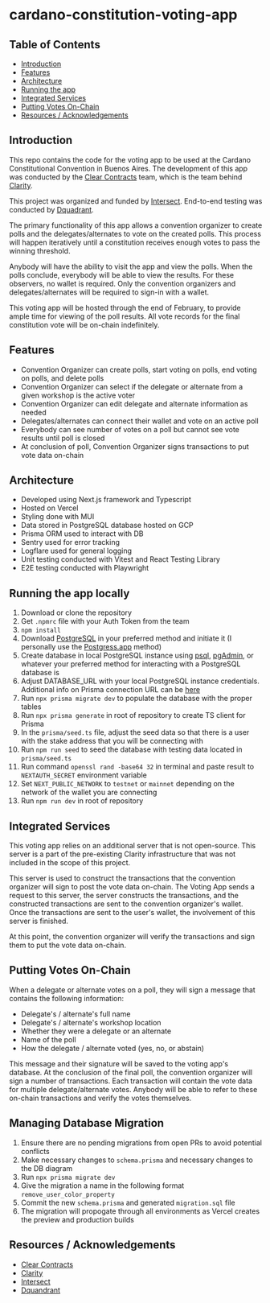 # cardano-constitution-voting-app

## Table of Contents

- [Introduction](#introduction)
- [Features](#features)
- [Architecture](#architectures)
- [Running the app](#running-the-app)
- [Integrated Services](#integrated-services)
- [Putting Votes On-Chain](#putting-votes-on-chain)
- [Resources / Acknowledgements](#resources--acknowledgements)

## Introduction

This repo contains the code for the voting app to be used at the Cardano Constitutional Convention in Buenos Aires. The development of this app was conducted by the [Clear Contracts](https://www.clearcontracts.io/) team, which is the team behind [Clarity](https://www.clarity.vote/).

This project was organized and funded by [Intersect](https://www.intersectmbo.org/). End-to-end testing was conducted by [Dquadrant](https://dquadrant.com/).

The primary functionality of this app allows a convention organizer to create polls and the delegates/alternates to vote on the created polls. This process will happen iteratively until a constitution receives enough votes to pass the winning threshold.

Anybody will have the ability to visit the app and view the polls. When the polls conclude, everybody will be able to view the results. For these observers, no wallet is required. Only the convention organizers and delegates/alternates will be required to sign-in with a wallet.

This voting app will be hosted through the end of February, to provide ample time for viewing of the poll results. All vote records for the final constitution vote will be on-chain indefinitely.

## Features

- Convention Organizer can create polls, start voting on polls, end voting on polls, and delete polls
- Convention Organizer can select if the delegate or alternate from a given workshop is the active voter
- Convention Organizer can edit delegate and alternate information as needed
- Delegates/alternates can connect their wallet and vote on an active poll
- Everybody can see number of votes on a poll but cannot see vote results until poll is closed
- At conclusion of poll, Convention Organizer signs transactions to put vote data on-chain

## Architecture

- Developed using Next.js framework and Typescript
- Hosted on Vercel
- Styling done with MUI
- Data stored in PostgreSQL database hosted on GCP
- Prisma ORM used to interact with DB
- Sentry used for error tracking
- Logflare used for general logging
- Unit testing conducted with Vitest and React Testing Library
- E2E testing conducted with Playwright

## Running the app locally

1. Download or clone the repository
2. Get `.npmrc` file with your Auth Token from the team
3. `npm install`
4. Download [PostgreSQL](https://www.postgresql.org/) in your preferred method and initiate it (I personally use the [Postgress.app](https://postgresapp.com/downloads.html) method)
5. Create database in local PostgreSQL instance using [psql](https://www.postgresql.org/docs/current/app-psql.html), [pgAdmin](https://www.pgadmin.org/download/), or whatever your preferred method for interacting with a PostgreSQL database is
6. Adjust DATABASE_URL with your local PostgreSQL instance credentials. Additional info on Prisma connection URL can be [here](https://www.prisma.io/docs/orm/overview/databases/postgresql#connection-url)
7. Run `npx prisma migrate dev` to populate the database with the proper tables
8. Run `npx prisma generate` in root of repository to create TS client for Prisma
9. In the `prisma/seed.ts` file, adjust the seed data so that there is a user with the stake address that you will be connecting with
10. Run `npm run seed` to seed the database with testing data located in `prisma/seed.ts`
11. Run command `openssl rand -base64 32` in terminal and paste result to `NEXTAUTH_SECRET` environment variable
12. Set `NEXT_PUBLIC_NETWORK` to `testnet` or `mainnet` depending on the network of the wallet you are connecting
13. Run `npm run dev` in root of repository

## Integrated Services

This voting app relies on an additional server that is not open-source. This server is a part of the pre-existing Clarity infrastructure that was not included in the scope of this project.

This server is used to construct the transactions that the convention organizer will sign to post the vote data on-chain. The Voting App sends a request to this server, the server constructs the transactions, and the constructed transactions are sent to the convention organizer's wallet. Once the transactions are sent to the user's wallet, the involvement of this server is finished.

At this point, the convention organizer will verify the transactions and sign them to put the vote data on-chain.

## Putting Votes On-Chain

When a delegate or alternate votes on a poll, they will sign a message that contains the following information:

- Delegate's / alternate's full name
- Delegate's / alternate's workshop location
- Whether they were a delegate or an alternate
- Name of the poll
- How the delegate / alternate voted (yes, no, or abstain)

This message and their signature will be saved to the voting app's database. At the conclusion of the final poll, the convention organizer will sign a number of transactions. Each transaction will contain the vote data for multiple delegate/alternate votes. Anybody will be able to refer to these on-chain transactions and verify the votes themselves.

## Managing Database Migration

1. Ensure there are no pending migrations from open PRs to avoid potential conflicts
2. Make necessary changes to `schema.prisma` and necessary changes to the DB diagram
3. Run `npx prisma migrate dev`
4. Give the migration a name in the following format `remove_user_color_property`
5. Commit the new `schema.prisma` and generated `migration.sql` file
6. The migration will propogate through all environments as Vercel creates the preview and production builds

## Resources / Acknowledgements

- [Clear Contracts](https://www.clearcontracts.io/)
- [Clarity](https://www.clarity.vote/)
- [Intersect](https://www.intersectmbo.org/)
- [Dquandrant](https://dquadrant.com/)
